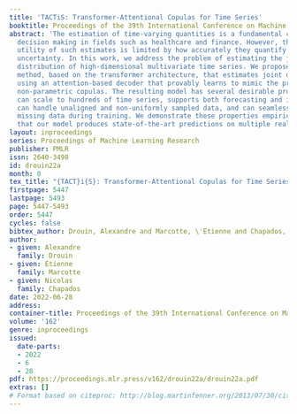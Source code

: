 ```yaml
---
title: 'TACTiS: Transformer-Attentional Copulas for Time Series'
booktitle: Proceedings of the 39th International Conference on Machine Learning
abstract: 'The estimation of time-varying quantities is a fundamental component of
  decision making in fields such as healthcare and finance. However, the practical
  utility of such estimates is limited by how accurately they quantify predictive
  uncertainty. In this work, we address the problem of estimating the joint predictive
  distribution of high-dimensional multivariate time series. We propose a versatile
  method, based on the transformer architecture, that estimates joint distributions
  using an attention-based decoder that provably learns to mimic the properties of
  non-parametric copulas. The resulting model has several desirable properties: it
  can scale to hundreds of time series, supports both forecasting and interpolation,
  can handle unaligned and non-uniformly sampled data, and can seamlessly adapt to
  missing data during training. We demonstrate these properties empirically and show
  that our model produces state-of-the-art predictions on multiple real-world datasets.'
layout: inproceedings
series: Proceedings of Machine Learning Research
publisher: PMLR
issn: 2640-3498
id: drouin22a
month: 0
tex_title: "{TACT}i{S}: Transformer-Attentional Copulas for Time Series"
firstpage: 5447
lastpage: 5493
page: 5447-5493
order: 5447
cycles: false
bibtex_author: Drouin, Alexandre and Marcotte, \'Etienne and Chapados, Nicolas
author:
- given: Alexandre
  family: Drouin
- given: Étienne
  family: Marcotte
- given: Nicolas
  family: Chapados
date: 2022-06-28
address:
container-title: Proceedings of the 39th International Conference on Machine Learning
volume: '162'
genre: inproceedings
issued:
  date-parts:
  - 2022
  - 6
  - 28
pdf: https://proceedings.mlr.press/v162/drouin22a/drouin22a.pdf
extras: []
# Format based on citeproc: http://blog.martinfenner.org/2013/07/30/citeproc-yaml-for-bibliographies/
---
```

